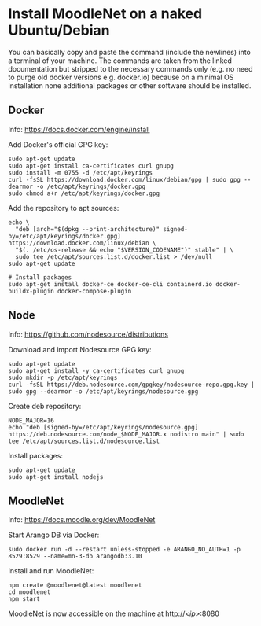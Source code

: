 # Install MoodleNet on a naked Ubuntu/Debian

You can basically copy and paste the command (include the newlines) into a terminal
of your machine. The commands are taken from the linked documentation but stripped to
the necessary commands only (e.g. no need to purge old docker versions e.g. docker.io)
because on a minimal OS installation none additional packages or other software should
be installed.

## Docker

Info: https://docs.docker.com/engine/install

Add Docker's official GPG key:
```
sudo apt-get update
sudo apt-get install ca-certificates curl gnupg
sudo install -m 0755 -d /etc/apt/keyrings
curl -fsSL https://download.docker.com/linux/debian/gpg | sudo gpg --dearmor -o /etc/apt/keyrings/docker.gpg
sudo chmod a+r /etc/apt/keyrings/docker.gpg
```

Add the repository to apt sources:
```
echo \
  "deb [arch="$(dpkg --print-architecture)" signed-by=/etc/apt/keyrings/docker.gpg] https://download.docker.com/linux/debian \
  "$(. /etc/os-release && echo "$VERSION_CODENAME")" stable" | \
  sudo tee /etc/apt/sources.list.d/docker.list > /dev/null
sudo apt-get update

# Install packages
sudo apt-get install docker-ce docker-ce-cli containerd.io docker-buildx-plugin docker-compose-plugin
```

## Node

Info: https://github.com/nodesource/distributions

Download and import Nodesource GPG key:
```
sudo apt-get update
sudo apt-get install -y ca-certificates curl gnupg
sudo mkdir -p /etc/apt/keyrings
curl -fsSL https://deb.nodesource.com/gpgkey/nodesource-repo.gpg.key | sudo gpg --dearmor -o /etc/apt/keyrings/nodesource.gpg
```

Create deb repository:
```
NODE_MAJOR=16
echo "deb [signed-by=/etc/apt/keyrings/nodesource.gpg] https://deb.nodesource.com/node_$NODE_MAJOR.x nodistro main" | sudo tee /etc/apt/sources.list.d/nodesource.list
```

Install packages:
```
sudo apt-get update
sudo apt-get install nodejs
```

## MoodleNet

Info: https://docs.moodle.org/dev/MoodleNet

Start Arango DB via Docker:
```
sudo docker run -d --restart unless-stopped -e ARANGO_NO_AUTH=1 -p 8529:8529 --name=mn-3-db arangodb:3.10
```

Install and run MoodleNet:
```
npm create @moodlenet@latest moodlenet
cd moodlenet
npm start
```

MoodleNet is now accessible on the machine at http://*\<ip>*:8080